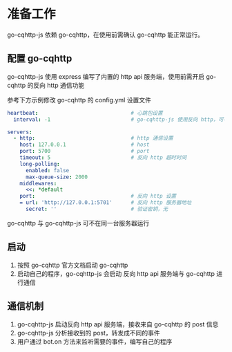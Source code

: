 # 准备工作

go-cqhttp-js 依赖 go-cqhttp，在使用前需确认 go-cqhttp 能正常运行。

## 配置 go-cqhttp

go-cqhttp-js 使用 express 编写了内置的 http api 服务端，使用前需开启 go-cqhttp 的反向 http 通信功能

参考下方示例修改 go-cqhttp 的 config.yml 设置文件

```yml
heartbeat:                              # 心跳包设置
  interval: -1                          # go-cqhttp-js 使用反向 http，可不开启 心跳包功能

servers:
  - http:                               # http 通信设置
    host: 127.0.0.1                     # host
    port: 5700                          # port
    timeout: 5                          # 反向 http 超时时间
    long-polling:                       
      enabled: false
      max-queue-size: 2000
    middlewares:                        
      <<: *default
    port:                               # 反向 http 设置
    = url: 'http://127.0.0.1:5701'      # 反向 http 服务器地址
      secret: ''                        # 验证密钥，无
```

go-cqhttp 与 go-cqhttp-js 可不在同一台服务器运行


## 启动

1. 按照 go-cqhttp 官方文档启动 go-cqhttp
2. 启动自己的程序，go-cqhttp-js 会启动 反向 http api 服务端与 go-cqhttp 进行通信


## 通信机制

1. go-cqhttp-js 启动反向 http api 服务端，接收来自 go-cqhttp 的 post 信息
2. go-cqhttp-js 分析接收到的 post，转发成不同的事件
3. 用户通过 bot.on 方法来监听需要的事件，编写自己的程序